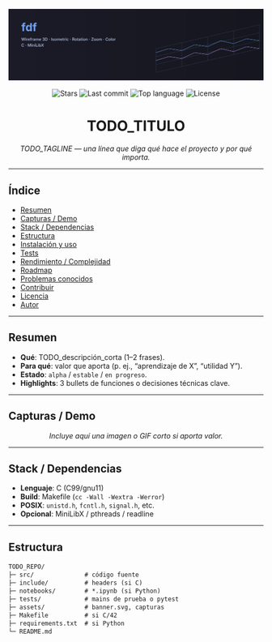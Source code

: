 <!-- ===================== BANNER ===================== -->
<p align="center">
  <img src="https://raw.githubusercontent.com/NanoHtz/Assets/main/fdf/banner.svg" alt="Philosophers banner">
</p>

<!-- ===================== BADGES (ajusta/borra los que no apliquen) ===================== -->
<p align="center">
  <img src="https://img.shields.io/github/stars/NanoHtz/TODO_REPO?style=social" alt="Stars">
  <img src="https://img.shields.io/github/last-commit/NanoHtz/TODO_REPO?label=last%20commit&color=7aa2f7&labelColor=1a1b27" alt="Last commit">
  <img src="https://img.shields.io/github/languages/top/NanoHtz/TODO_REPO?color=70a5fd&label=language&labelColor=1a1b27" alt="Top language">
  <!-- CI opcional (si tienes workflow .github/workflows/build.yml):
  <img src="https://img.shields.io/github/actions/workflow/status/NanoHtz/TODO_REPO/build.yml?label=CI&logo=githubactions&logoColor=white&labelColor=1a1b27">
  -->
  <img src="https://img.shields.io/github/license/NanoHtz/TODO_REPO?color=bb9af7&labelColor=1a1b27" alt="License">
  <!-- PRs welcome:
  <img src="https://img.shields.io/badge/PRs-welcome-70a5fd?labelColor=1a1b27">
  -->
</p>

<h1 align="center">TODO_TITULO</h1>
<p align="center"><i>TODO_TAGLINE — una línea que diga qué hace el proyecto y por qué importa.</i></p>

---

## Índice
- [Resumen](#resumen)
- [Capturas / Demo](#capturas--demo)
- [Stack / Dependencias](#stack--dependencias)
- [Estructura](#estructura)
- [Instalación y uso](#instalación-y-uso)
- [Tests](#tests)
- [Rendimiento / Complejidad](#rendimiento--complejidad)
- [Roadmap](#roadmap)
- [Problemas conocidos](#problemas-conocidos)
- [Contribuir](#contribuir)
- [Licencia](#licencia)
- [Autor](#autor)

---

## Resumen
- **Qué**: TODO_descripción_corta (1–2 frases).
- **Para qué**: valor que aporta (p. ej., “aprendizaje de X”, “utilidad Y”).
- **Estado**: `alpha` / `estable` / `en progreso`.
- **Highlights**: 3 bullets de funciones o decisiones técnicas clave.

---

## Capturas / Demo
<!-- Deja una o varias imágenes / GIFs; guarda en assets/ -->
<p align="center">
  <!-- <img src="assets/demo_1.png" width="85%" alt="Demo"> -->
  <!-- <img src="assets/demo.gif" width="85%" alt="Animación"> -->
  <i>Incluye aquí una imagen o GIF corto si aporta valor.</i>
</p>

---

## Stack / Dependencias
<!-- Elige la variante que aplique y elimina la otra -->

<!-- ===== Variante C / 42 ===== -->
- **Lenguaje**: C (C99/gnu11)
- **Build**: Makefile (`cc -Wall -Wextra -Werror`)
- **POSIX**: `unistd.h`, `fcntl.h`, `signal.h`, etc.
- **Opcional**: MiniLibX / pthreads / readline

<!-- ===== Variante Python / Datos ===== -->
<!--
- **Lenguaje**: Python 3.10+
- **Entorno**: venv / conda
- **Paquetes**: numpy, pandas, matplotlib, scipy, scikit-learn, jupyter
-->

---

## Estructura
```text
TODO_REPO/
├─ src/              # código fuente
├─ include/          # headers (si C)
├─ notebooks/        # *.ipynb (si Python)
├─ tests/            # mains de prueba o pytest
├─ assets/           # banner.svg, capturas
├─ Makefile          # si C/42
├─ requirements.txt  # si Python
└─ README.md
